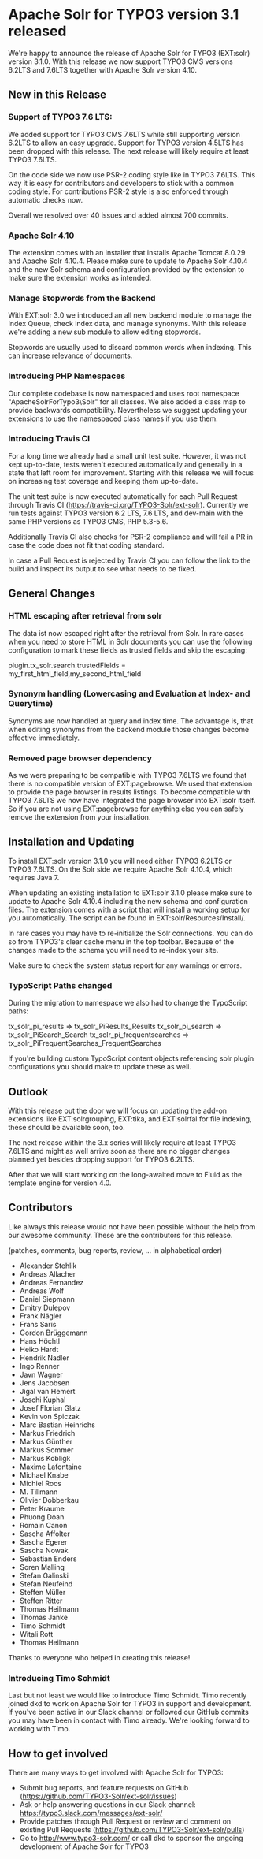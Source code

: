 # Apache Solr for TYPO3 version 3.1 released

We're happy to announce the release of Apache Solr for TYPO3 (EXT:solr) version 3.1.0. With this release we now support TYPO3 CMS versions 6.2LTS and 7.6LTS together with Apache Solr version 4.10.

## New in this Release

### Support of TYPO3 7.6 LTS:

We added support for TYPO3 CMS 7.6LTS while still supporting version 6.2LTS to allow an easy upgrade. Support for TYPO3 version 4.5LTS has been dropped with this release. The next release will likely require at least TYPO3 7.6LTS.

On the code side we now use PSR-2 coding style like in TYPO3 7.6LTS. This way it is easy for contributors and developers to stick with a common coding style. For contributions PSR-2 style is also enforced through automatic checks now.

Overall we resolved over 40 issues and added almost 700 commits.

### Apache Solr 4.10

The extension comes with an installer that installs Apache Tomcat 8.0.29 and Apache Solr 4.10.4. Please make sure to update to Apache Solr 4.10.4 and the new Solr schema and configuration provided by the extension to make sure the extension works as intended.

### Manage Stopwords from the Backend

With EXT:solr 3.0 we introduced an all new backend module to manage the Index Queue, check index data, and manage synonyms. With this release we're adding a new sub module to allow editing stopwords.

Stopwords are usually used to discard common words when indexing. This can increase relevance of documents.

### Introducing PHP Namespaces

Our complete codebase is now namespaced and uses root namespace "ApacheSolrForTypo3\Solr\" for all classes. We also added a class map to provide backwards compatibility. Nevertheless we suggest updating your extensions to use the namespaced class names if you use them.

### Introducing Travis CI

For a long time we already had a small unit test suite. However, it was not kept up-to-date, tests weren't executed automatically and generally in a state that left room for improvement. Starting with this release we will focus on increasing test coverage and keeping them up-to-date.

The unit test suite is now executed automatically for each Pull Request through Travis CI (https://travis-ci.org/TYPO3-Solr/ext-solr). Currently we run tests against TYPO3 version 6.2 LTS, 7.6 LTS, and dev-main with the same PHP versions as TYPO3 CMS, PHP 5.3-5.6.

Additionally Travis CI also checks for PSR-2 compliance and will fail a PR in case the code does not fit that coding standard.

In case a Pull Request is rejected by Travis CI you can follow the link to the build and inspect its output to see what needs to be fixed.

## General Changes

### HTML escaping after retrieval from solr

The data ist now escaped right after the retrieval from Solr. In rare cases when you need to store HTML in Solr documents you can use the following configuration to mark these fields as trusted fields and skip the escaping:

plugin.tx_solr.search.trustedFields = my_first_html_field,my_second_html_field

### Synonym handling (Lowercasing and Evaluation at Index- and Querytime)

Synonyms are now handled at query and index time. The advantage is, that when editing synonyms from the backend module those changes become effective immediately.

### Removed page browser dependency

As we were preparing to be compatible with TYPO3 7.6LTS we found that there is no compatible version of EXT:pagebrowse. We used that extension to provide the page browser in results listings. To become compatible with TYPO3 7.6LTS we now have integrated the page browser into EXT:solr itself. So if you are not using EXT:pagebrowse for anything else you can safely remove the extension from your installation.

## Installation and Updating

To install EXT:solr version 3.1.0 you will need either TYPO3 6.2LTS or TYPO3 7.6LTS. On the Solr side we require Apache Solr 4.10.4, which requires Java 7.

When updating an existing installation to EXT:solr 3.1.0 please make sure to update to Apache Solr 4.10.4 including the new schema and configuration files. The extension comes with a script that will install a working setup for you automatically. The script can be found in EXT:solr/Resources/Install/.

In rare cases you may have to re-initialize the Solr connections. You can do so from TYPO3's clear cache menu in the top toolbar.
Because of the changes made to the schema you will need to re-index your site.

Make sure to check the system status report for any warnings or errors.

### TypoScript Paths changed

During the migration to namespace we also had to change the TypoScript paths:

   tx_solr_pi_results => tx_solr_PiResults_Results
   tx_solr_pi_search => tx_solr_PiSearch_Search
   tx_solr_pi_frequentsearches  => tx_solr_PiFrequentSearches_FrequentSearches

If you're building custom TypoScript content objects referencing solr plugin configurations you should make to update these as well.

## Outlook

With this release out the door we will focus on updating the add-on extensions like EXT:solrgrouping, EXT:tika, and EXT:solrfal for file indexing, these should be available soon, too.

The next release within the 3.x series will likely require at least TYPO3 7.6LTS and might as well arrive soon as there are no bigger changes planned yet besides dropping support for TYPO3 6.2LTS.

After that we will start working on the long-awaited move to Fluid as the template engine for version 4.0.

## Contributors

Like always this release would not have been possible without the help from our awesome community. These are the contributors for this release.

(patches, comments, bug reports, review, ... in alphabetical order)

* Alexander Stehlik
* Andreas Allacher
* Andreas Fernandez
* Andreas Wolf
* Daniel Siepmann
* Dmitry Dulepov
* Frank Nägler
* Frans Saris
* Gordon Brüggemann
* Hans Höchtl
* Heiko Hardt
* Hendrik Nadler
* Ingo Renner
* Javn Wagner
* Jens Jacobsen
* Jigal van Hemert
* Joschi Kuphal
* Josef Florian Glatz
* Kevin von Spiczak
* Marc Bastian Heinrichs
* Markus Friedrich
* Markus Günther
* Markus Sommer
* Markus Kobligk
* Maxime Lafontaine
* Michael Knabe
* Michiel Roos
* M. Tillmann
* Olivier Dobberkau
* Peter Kraume
* Phuong Doan
* Romain Canon
* Sascha Affolter
* Sascha Egerer
* Sascha Nowak
* Sebastian Enders
* Soren Malling
* Stefan Galinski
* Stefan Neufeind
* Steffen Müller
* Steffen Ritter
* Thomas Heilmann
* Thomas Janke
* Timo Schmidt
* Witali Rott
* Thomas Heilmann

Thanks to everyone who helped in creating this release!

### Introducing Timo Schmidt

Last but not least we would like to introduce Timo Schmidt. Timo recently joined dkd to work on Apache Solr for TYPO3 in support and development. If you've been active in our Slack channel or followed our GitHub commits you may have been in contact with Timo already. We're looking forward to working with Timo.

## How to get involved

There are many ways to get involved with Apache Solr for TYPO3:

* Submit bug reports, and feature requests on GitHub (https://github.com/TYPO3-Solr/ext-solr/issues)
* Ask or help answering questions in our Slack channel: https://typo3.slack.com/messages/ext-solr/
* Provide patches through Pull Request or review and comment on existing Pull Requests (https://github.com/TYPO3-Solr/ext-solr/pulls)
* Go to http://www.typo3-solr.com/ or call dkd to sponsor the ongoing development of Apache Solr for TYPO3

